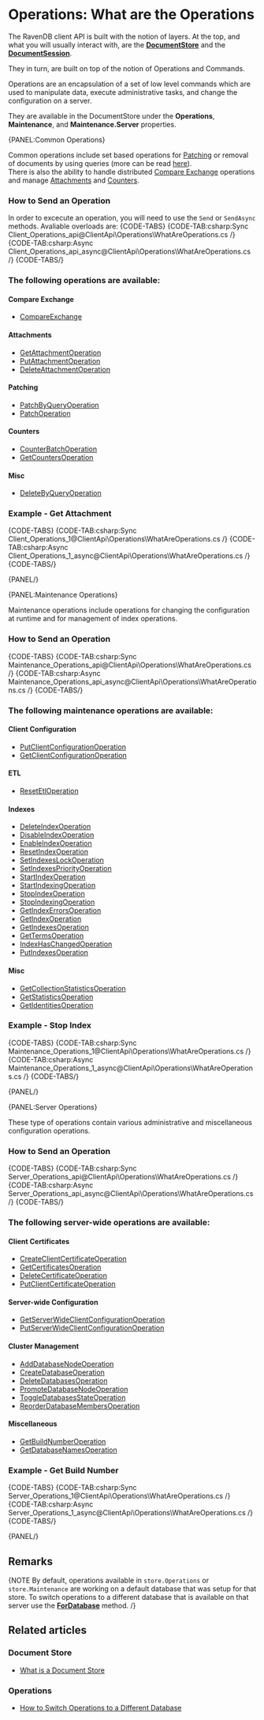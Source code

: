 # Operations: What are the Operations

The RavenDB client API is built with the notion of layers. At the top, and what you will usually interact with, are the **[DocumentStore](../../client-api/what-is-a-document-store)** and the **[DocumentSession](../../client-api/session/what-is-a-session-and-how-does-it-work)**.

They in turn, are built on top of the notion of Operations and Commands.

Operations are an encapsulation of a set of low level commands which are used to manipulate data, execute administrative tasks, and change the configuration on a server.  

They are available in the DocumentStore under the **Operations**, **Maintenance**, and **Maintenance.Server** properties.

{PANEL:Common Operations}

Common operations include set based operations for [Patching](../../client-api/operations/patching/set-based) or removal of documents by using queries (more can be read [here](../../client-api/operations/delete-by-query)).  
There is also the ability to handle distributed [Compare Exchange](../../client-api/operations/compare-exchange/overview) operations and manage [Attachments](../../client-api/operations/attachments/get-attachment) and [Counters](../../client-api/operations/counters/counter-batch).

### How to Send an Operation

In order to excecute an operation, you will need to use the `Send` or `SendAsync` methods. Avaliable overloads are:
{CODE-TABS}
{CODE-TAB:csharp:Sync Client_Operations_api@ClientApi\Operations\WhatAreOperations.cs /}
{CODE-TAB:csharp:Async Client_Operations_api_async@ClientApi\Operations\WhatAreOperations.cs /}
{CODE-TABS/}

### The following operations are available:

#### Compare Exchange

* [CompareExchange](../../client-api/operations/compare-exchange/overview)   

#### Attachments

* [GetAttachmentOperation](../../client-api/operations/attachments/get-attachment)
* [PutAttachmentOperation](../../client-api/operations/attachments/put-attachment)
* [DeleteAttachmentOperation](../../client-api/operations/attachments/delete-attachment)

#### Patching

* [PatchByQueryOperation](../../client-api/operations/patching/set-based)   
* [PatchOperation](../../client-api/operations/patching/single-document)   

#### Counters

* [CounterBatchOperation](../../client-api/operations/counters/counter-batch)   
* [GetCountersOperation](../../client-api/operations/counters/get-counters)   

#### Misc

* [DeleteByQueryOperation](../../client-api/operations/delete-by-query)   

### Example - Get Attachment

{CODE-TABS}
{CODE-TAB:csharp:Sync Client_Operations_1@ClientApi\Operations\WhatAreOperations.cs /}
{CODE-TAB:csharp:Async Client_Operations_1_async@ClientApi\Operations\WhatAreOperations.cs /}
{CODE-TABS/}

{PANEL/}

{PANEL:Maintenance Operations}

Maintenance operations include operations for changing the configuration at runtime and for management of index operations.

### How to Send an Operation

{CODE-TABS}
{CODE-TAB:csharp:Sync Maintenance_Operations_api@ClientApi\Operations\WhatAreOperations.cs /}
{CODE-TAB:csharp:Async Maintenance_Operations_api_async@ClientApi\Operations\WhatAreOperations.cs /}
{CODE-TABS/}

### The following maintenance operations are available:

#### Client Configuration

* [PutClientConfigurationOperation](../../client-api/operations/maintenance/configuration/put-client-configuration)   
* [GetClientConfigurationOperation](../../client-api/operations/maintenance/configuration/get-client-configuration)   

#### ETL

* [ResetEtlOperation](../../client-api/operations/maintenance/etl/reset-etl)

#### Indexes

* [DeleteIndexOperation](../../client-api/operations/maintenance/indexes/delete-index)   
* [DisableIndexOperation](../../client-api/operations/maintenance/indexes/disable-index)   
* [EnableIndexOperation](../../client-api/operations/maintenance/indexes/enable-index)   
* [ResetIndexOperation](../../client-api/operations/maintenance/indexes/reset-index)   
* [SetIndexesLockOperation](../../client-api/operations/maintenance/indexes/set-index-lock)   
* [SetIndexesPriorityOperation](../../client-api/operations/maintenance/indexes/set-index-priority)   
* [StartIndexOperation](../../client-api/operations/maintenance/indexes/start-index)   
* [StartIndexingOperation](../../client-api/operations/maintenance/indexes/start-indexing)   
* [StopIndexOperation](../../client-api/operations/maintenance/indexes/stop-index)   
* [StopIndexingOperation](../../client-api/operations/maintenance/indexes/stop-indexing)   
* [GetIndexErrorsOperation](../../client-api/operations/maintenance/indexes/get-index-errors)   
* [GetIndexOperation](../../client-api/operations/maintenance/indexes/get-index)   
* [GetIndexesOperation](../../client-api/operations/maintenance/indexes/get-indexes)   
* [GetTermsOperation](../../client-api/operations/maintenance/indexes/get-terms)   
* [IndexHasChangedOperation](../../client-api/operations/maintenance/indexes/index-has-changed)   
* [PutIndexesOperation](../../client-api/operations/maintenance/indexes/put-indexes)   

#### Misc

* [GetCollectionStatisticsOperation](../../client-api/operations/maintenance/get-collection-statistics)   
* [GetStatisticsOperation](../../client-api/operations/maintenance/get-statistics)     
* [GetIdentitiesOperation](../../client-api/operations/maintenance/identities/get-identities)   

### Example - Stop Index

{CODE-TABS}
{CODE-TAB:csharp:Sync Maintenance_Operations_1@ClientApi\Operations\WhatAreOperations.cs /}
{CODE-TAB:csharp:Async Maintenance_Operations_1_async@ClientApi\Operations\WhatAreOperations.cs /}
{CODE-TABS/}

{PANEL/}

{PANEL:Server Operations}

These type of operations contain various administrative and miscellaneous configuration operations.

### How to Send an Operation

{CODE-TABS}
{CODE-TAB:csharp:Sync Server_Operations_api@ClientApi\Operations\WhatAreOperations.cs /}
{CODE-TAB:csharp:Async Server_Operations_api_async@ClientApi\Operations\WhatAreOperations.cs /}
{CODE-TABS/}

### The following server-wide operations are available:

#### Client Certificates

* [CreateClientCertificateOperation](../../client-api/operations/server-wide/certificates/create-client-certificate)   
* [GetCertificatesOperation](../../client-api/operations/server-wide/certificates/get-certificates)   
* [DeleteCertificateOperation](../../client-api/operations/server-wide/certificates/delete-certificate)   
* [PutClientCertificateOperation](../../client-api/operations/server-wide/certificates/put-client-certificate)   

#### Server-wide Configuration

* [GetServerWideClientConfigurationOperation](../../client-api/operations/server-wide/configuration/get-serverwide-client-configuration)   
* [PutServerWideClientConfigurationOperation](../../client-api/operations/server-wide/configuration/put-serverwide-client-configuration)   

#### Cluster Management

* [AddDatabaseNodeOperation](../../client-api/operations/server-wide/add-database-node)   
* [CreateDatabaseOperation](../../client-api/operations/server-wide/create-database)   
* [DeleteDatabasesOperation](../../client-api/operations/server-wide/delete-database)   
* [PromoteDatabaseNodeOperation](../../client-api/operations/server-wide/promote-database-node)   
* [ToggleDatabasesStateOperation](../../client-api/operations/server-wide/toggle-databases-state)   
* [ReorderDatabaseMembersOperation](../../client-api/operations/server-wide/reorder-database-members)   

#### Miscellaneous

* [GetBuildNumberOperation](../../client-api/operations/server-wide/get-build-number)   
* [GetDatabaseNamesOperation](../../client-api/operations/server-wide/get-database-names)   

### Example - Get Build Number

{CODE-TABS}
{CODE-TAB:csharp:Sync Server_Operations_1@ClientApi\Operations\WhatAreOperations.cs /}
{CODE-TAB:csharp:Async Server_Operations_1_async@ClientApi\Operations\WhatAreOperations.cs /}
{CODE-TABS/}

{PANEL/}

## Remarks

{NOTE By default, operations available in `store.Operations` or `store.Maintenance` are working on a default database that was setup for that store. To switch operations to a different database that is available on that server use the **[ForDatabase](../../client-api/operations/how-to/switch-operations-to-a-different-database)** method. /}

## Related articles

### Document Store

- [What is a Document Store](../../client-api/what-is-a-document-store)

### Operations

- [How to Switch Operations to a Different Database](../../client-api/operations/how-to/switch-operations-to-a-different-database)
